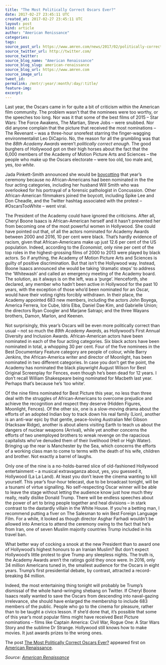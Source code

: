 ```yaml
---
title: "The Most Politically Correct Oscars Ever?"
date: 2017-02-27 23:45:11 UTC
created_at: 2017-02-27 23:45:11 UTC
layout: post
kind: article
author: "American Renissance"
categories: 
tags: 
source_post_url: https://www.amren.com/news/2017/02/politically-correct-oscars-ever/
source_twitter_url: http://twitter.com/
source_twitter: 
source_blog_name: "American Renaissance"
source_blog_slug: american-renaissance
source_blog_url: https://www.amren.com
source_image_url: 
tweet_id:
permalink: /mntr/:year/:month/:day/:title/
feature-img: 
excerpt:
---
```

<div id="fb-root"></div>
<p>Last year, the Oscars came in for quite a bit of criticism within the American film community. The problem wasn’t that the nominees were too worthy, or the speeches too long. Nor was it that some of the best films of 2015 – Star Wars: The Force Awakens, The Martian, Steve Jobs – were snubbed. Nor did anyone complain that the picture that received the most nominations – The Revenant – was a three-hour snorefest starring the finger-wagging environmentalist Leo DiCaprio. No, the reason for all the grumbling was that the <em>88th Academy Awards</em> weren’t <em>politically correct enough</em>. The good burghers of Hollywood got on their high horses about the fact that the 6,000 members of the Academy of Motion Picture Arts and Sciences – the people who make up the Oscars electorate – were too old, too male and, yes, <em>too white</em>.</p>
<p>Jada Pinkett-Smith announced she would be <a href="http://www.dailymail.co.uk/tvshowbiz/article-3405235/It-responsibility-make-change-Jada-Pinkett-Smith-reveals-s-boycotting-Oscars-series-Tweets-questioning-lack-nominations-people-color.html">boycotting</a> that year’s ceremony because no African-Americans had been nominated in the the four acting categories, including her husband Will Smith who was overlooked for his portrayal of a forensic pathologist in Concussion. Other African-American filmmakers joined the boycott, including Spike Lee and Don Cheadle, and the Twitter hashtag associated with the protest – #OscarsTooWhite – went viral.</p>
<p>The President of the Academy could have ignored the criticisms. After all, Cheryl Boone Isaacs is African-American herself and it hasn’t prevented her from becoming one of the most powerful women in Hollywood. She could have pointed out that, of all the actors nominated for Academy Awards between 2000 and 2016, 10 per cent were black. That’s hardly evidence of racism, given that African-Americans make up just 12.6 per cent of the US population. Indeed, according to the <em>Economist</em>, only nine per cent of the top roles in the highest-grossing films of 2000 to 2013 were played by black actors. So if anything, the Academy of Motion Picture Arts and Sciences is guilty of positive discrimination. But that isn’t the Hollywood way. Instead, Boone Isaacs announced she would be taking ‘dramatic steps’ to address the ‘Whitewash’ and called an emergency meeting of the Academy board. The solution, as it always is on the left, was a ‘purge’. Henceforth, she declared, any member who hadn’t been active in Hollywood for the past 10 years, with the exception of those who’d been nominated for an Oscar, would have their voting rights forcibly withdrawn. In their place, the Academy appointed 683 new members, including the actors John Boyega, America Ferrera, Ice Cube, Idris Elba, Daniel Dae Kim, and Gabrielle Union; the directors Ryan Coogler and Marjane Satrapi; and the three Wayans brothers, Damon, Marlon, and Keenen.</p>
<p>Not surprisingly, this year’s Oscars will be even more politically correct than usual – not so much the <em>89th Academy Awards</em>, as Hollywood’s First Annual Diversity and Inclusion Awards. African-American actors have been nominated in each of the four acting categories. Six black actors have been nominated in total, a whopping 30 per cent. Four of the five nominees in the Best Documentary Feature category are people of colour, while Barry Jenkins, the African-America writer and director of Moonlight, has been nominated in two different categories. In case you don’t get the point, the Academy has nominated the black playwright August Wilson for Best Original Screenplay for Fences, even though he’s been dead for 12 years. I don’t recall William Shakespeare being nominated for Macbeth last year. Perhaps that’s because he’s ‘too white’.</p>
<p>Of the nine films nominated for Best Picture this year, no less than three deal with the struggles of African-Americans to overcome prejudice and achieve the recognition and respect they deserve (Hidden Figures, Moonlight, Fences). Of the other six, one is a slow-moving drama about the efforts of an adopted Indian boy to track down his real family (Lion), another is an anti-war epic by that gentle, peace-loving Australian Mel Gibson (Hacksaw Ridge), another is about aliens visiting Earth to teach us about the dangers of nuclear weapons (Arrival), while yet another concerns the efforts of two unemployed brothers to wreak revenge on the rapacious capitalists who’ve denuded them of their livelihood (Hell or High Water). Bringing up the rear is Manchester by the Sea, which concerns the efforts of a working class man to come to terms with the death of his wife, children and brother. Not exactly a barrel of laughs.</p>
<p>Only one of the nine is a no-holds-barred slice of old-fashioned Hollywood entertainment – a musical extravaganza about, yes, you guessed it, Hollywood (La La Land). At least you don’t leave the cinema wanting to kill yourself. This year’s four-hour telecast, due to be broadcast tonight, will be a tsunami of virtue signalling. No self-respecting Oscar winner will be able to leave the stage without letting the audience know just how much they really, really dislike Donald Trump. There will be endless speeches about the power of art to bring people together and heal divisions – in stark contrast to the dastardly villain in the White House. If you’re a betting man, I recommend putting a fiver on The Salesman to win Best Foreign Language Film. For a while, it looked as though director Asghar Farhadi wouldn’t be allowed into America to attend the ceremony owing to the fact that he’s from Iran, one of seven Muslim majority countries Trump included in his travel ban.</p>
<p>What better way of cocking a snook at the new President than to award one of Hollywood’s highest honours to an Iranian Muslim? But don’t expect Hollywood’s little protest to give Trump any sleepless nights. The truth is, the Academy Awards aren’t the ratings gold they once were. In 2016, only 34 million Americans tuned in, the smallest audience for the Oscars in eight years. Trump’s first presidential debate, by contrast, attracted a record-breaking 84 million.</p>
<p>Indeed, the most entertaining thing tonight will probably be Trump’s dismissal of the whole hand-wringing shebang on Twitter. If Cheryl Boone Isaacs really wanted to save the Oscars from descending into naval-gazing irrelevance, she should have enlarged the membership to include 683 members of the public. People who go to the cinema for pleasure, rather than to be taught a civics lesson. If she’d done that, it’s possible that some of this year’s most popular films might have received Best Picture nominations – films like Captain America: Civil War, Rogue One: A Star Wars Story and the sublime Dr Strange. Hollywood still knows how to make movies. It just awards prizes to the wrong ones.</p>
<p>The post <a rel="nofollow" href="https://www.amren.com/news/2017/02/politically-correct-oscars-ever/">The Most Politically Correct Oscars Ever?</a> appeared first on <a rel="nofollow" href="https://www.amren.com">American Renaissance</a>.</p><div class="">
    <i>Source: <a href="https://www.amren.com">American Renaissance</a></i>
</div>
